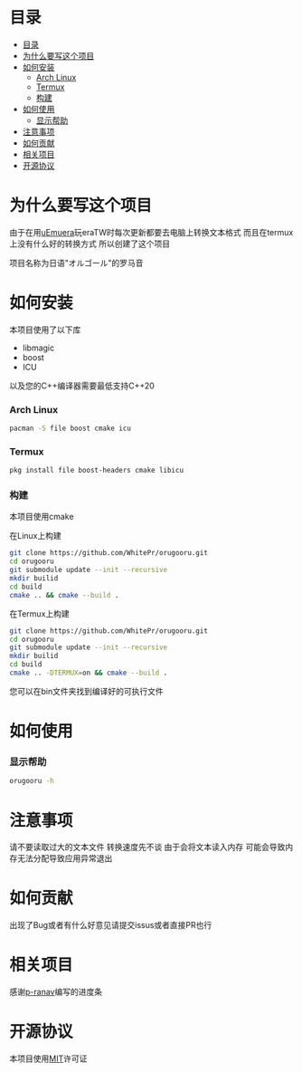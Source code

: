 # 目录
- [目录](#目录)
- [为什么要写这个项目](#为什么要写这个项目)
- [如何安装](#如何安装)
    - [Arch Linux](#arch-linux)
    - [Termux](#termux)
    - [构建](#构建)
- [如何使用](#如何使用)
    - [显示帮助](#显示帮助)
- [注意事项](#注意事项)
- [如何贡献](#如何贡献)
- [相关项目](#相关项目)
- [开源协议](#开源协议)

# 为什么要写这个项目
由于在用[uEmuera](https://github.com/xerysherry/uEmuera)玩eraTW时每次更新都要去电脑上转换文本格式 而且在termux上没有什么好的转换方式 所以创建了这个项目

项目名称为日语"オルゴール"的罗马音

# 如何安装

本项目使用了以下库
* libmagic
* boost
* ICU
  
以及您的C++编译器需要最低支持C++20

### Arch Linux

```sh 
pacman -S file boost cmake icu
```

### Termux
```sh
pkg install file boost-headers cmake libicu
```


### 构建

本项目使用cmake

在Linux上构建
```sh
git clone https://github.com/WhitePr/orugooru.git
cd orugooru
git submodule update --init --recursive
mkdir builid
cd build
cmake .. && cmake --build . 
```
在Termux上构建
```sh
git clone https://github.com/WhitePr/orugooru.git
cd orugooru
git submodule update --init --recursive
mkdir builid
cd build
cmake .. -DTERMUX=on && cmake --build . 
```
您可以在bin文件夹找到编译好的可执行文件

# 如何使用

### 显示帮助

```sh
orugooru -h
```

# 注意事项
请不要读取过大的文本文件 转换速度先不谈 由于会将文本读入内存 可能会导致内存无法分配导致应用异常退出

# 如何贡献
出现了Bug或者有什么好意见请提交issus或者直接PR也行

# 相关项目
感谢[p-ranav](https://github.com/p-ranav)编写的进度条

# 开源协议
本项目使用[MIT](./license)许可证 
